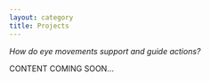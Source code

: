 ```yaml
---
layout: category
title: Projects
---
```


_How do eye movements support and guide actions?_

CONTENT COMING SOON...

